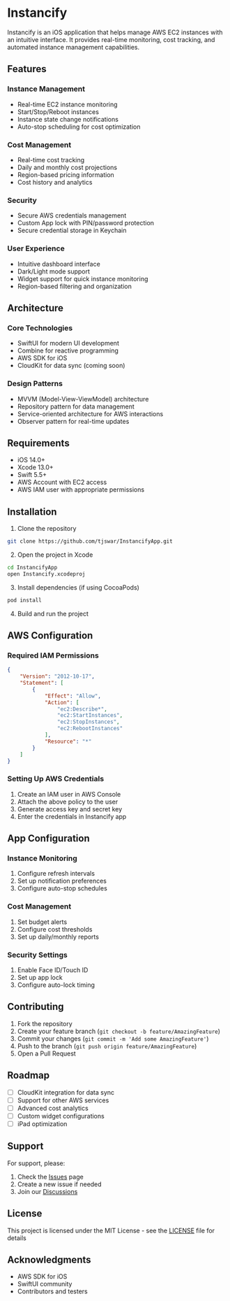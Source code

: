 # Instancify



Instancify is an iOS application that helps manage AWS EC2 instances with an intuitive interface. It provides real-time monitoring, cost tracking, and automated instance management capabilities.

## Features

### Instance Management
- Real-time EC2 instance monitoring
- Start/Stop/Reboot instances
- Instance state change notifications
- Auto-stop scheduling for cost optimization

### Cost Management
- Real-time cost tracking
- Daily and monthly cost projections
- Region-based pricing information
- Cost history and analytics

### Security
- Secure AWS credentials management
- Custom App lock with PIN/password protection
- Secure credential storage in Keychain

### User Experience
- Intuitive dashboard interface
- Dark/Light mode support
- Widget support for quick instance monitoring
- Region-based filtering and organization

## Architecture

### Core Technologies
- SwiftUI for modern UI development
- Combine for reactive programming
- AWS SDK for iOS
- CloudKit for data sync (coming soon)

### Design Patterns
- MVVM (Model-View-ViewModel) architecture
- Repository pattern for data management
- Service-oriented architecture for AWS interactions
- Observer pattern for real-time updates

## Requirements

- iOS 14.0+
- Xcode 13.0+
- Swift 5.5+
- AWS Account with EC2 access
- AWS IAM user with appropriate permissions

## Installation

1. Clone the repository
```bash
git clone https://github.com/tjswar/InstancifyApp.git
```

2. Open the project in Xcode
```bash
cd InstancifyApp
open Instancify.xcodeproj
```

3. Install dependencies (if using CocoaPods)
```bash
pod install
```

4. Build and run the project

## AWS Configuration

### Required IAM Permissions
```json
{
    "Version": "2012-10-17",
    "Statement": [
        {
            "Effect": "Allow",
            "Action": [
                "ec2:Describe*",
                "ec2:StartInstances",
                "ec2:StopInstances",
                "ec2:RebootInstances"
            ],
            "Resource": "*"
        }
    ]
}
```

### Setting Up AWS Credentials
1. Create an IAM user in AWS Console
2. Attach the above policy to the user
3. Generate access key and secret key
4. Enter the credentials in Instancify app

## App Configuration

### Instance Monitoring
1. Configure refresh intervals
2. Set up notification preferences
3. Configure auto-stop schedules

### Cost Management
1. Set budget alerts
2. Configure cost thresholds
3. Set up daily/monthly reports

### Security Settings
1. Enable Face ID/Touch ID
2. Set up app lock
3. Configure auto-lock timing

## Contributing

1. Fork the repository
2. Create your feature branch (`git checkout -b feature/AmazingFeature`)
3. Commit your changes (`git commit -m 'Add some AmazingFeature'`)
4. Push to the branch (`git push origin feature/AmazingFeature`)
5. Open a Pull Request

## Roadmap

- [ ] CloudKit integration for data sync
- [ ] Support for other AWS services
- [ ] Advanced cost analytics
- [ ] Custom widget configurations
- [ ] iPad optimization

## Support

For support, please:
1. Check the [Issues](https://github.com/tjswar/InstancifyApp/issues) page
2. Create a new issue if needed
3. Join our [Discussions](https://github.com/tjswar/InstancifyApp/discussions)

## License

This project is licensed under the MIT License - see the [LICENSE](LICENSE) file for details

## Acknowledgments

- AWS SDK for iOS
- SwiftUI community
- Contributors and testers 
